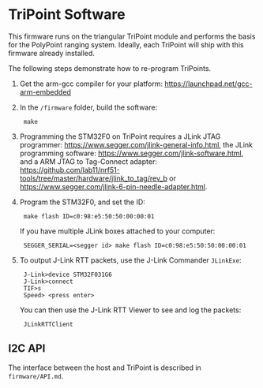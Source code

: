 TriPoint Software
=================

This firmware runs on the triangular TriPoint module and performs the basis
for the PolyPoint ranging system. Ideally, each TriPoint will ship with
this firmware already installed.

The following steps demonstrate how to re-program TriPoints.

1. Get the arm-gcc compiler for your platform: https://launchpad.net/gcc-arm-embedded

2. In the `/firmware` folder, build the software:

        make

3. Programming the STM32F0 on TriPoint requires a JLink JTAG programmer:
https://www.segger.com/jlink-general-info.html, the JLink programming software:
https://www.segger.com/jlink-software.html, and a ARM JTAG to Tag-Connect
adapter:
https://github.com/lab11/nrf51-tools/tree/master/hardware/jlink_to_tag/rev_b or
https://www.segger.com/jlink-6-pin-needle-adapter.html.

4. Program the STM32F0, and set the ID:

        make flash ID=c0:98:e5:50:50:00:00:01
        
    If you have multiple JLink boxes attached to your computer:
    
        SEGGER_SERIAL=<segger id> make flash ID=c0:98:e5:50:50:00:00:01

5. To output J-Link RTT packets, use the J-Link Commander `JLinkExe`:
    
        J-Link>device STM32F031G6
        J-Link>connect
        TIF>s
        Speed> <press enter>
        
   You can then use the J-Link RTT Viewer to see and log the packets:
   
        JLinkRTTClient


I2C API
-------

The interface between the host and TriPoint is described in `firmware/API.md`.

